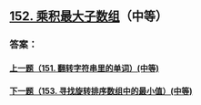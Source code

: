 ## [152. 乘积最大子数组](https://leetcode-cn.com/problems/maximum-product-subarray/)（中等）





### 答案：



#### [上一题（151. 翻转字符串里的单词）(中等)](https://github.com/sdwwld/leetCode/blob/master/src/main/java/com/wld/java/leetcode/leetCode0151.md)

#### [下一题（153. 寻找旋转排序数组中的最小值）(中等)](https://github.com/sdwwld/leetCode/blob/master/src/main/java/com/wld/java/leetcode/leetCode0153.md)